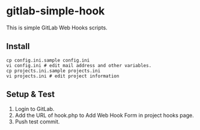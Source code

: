 # gitlab-simple-hook

This is simple GitLab Web Hooks scripts.


## Install

    cp config.ini.sample config.ini
    vi config.ini # edit mail address and other variables.
    cp projects.ini.sample projects.ini
    vi projects.ini # edit project information

## Setup & Test

 1. Login to GitLab.
 2. Add the URL of hook.php to Add Web Hook Form in project hooks page.
 3. Push test commit.

